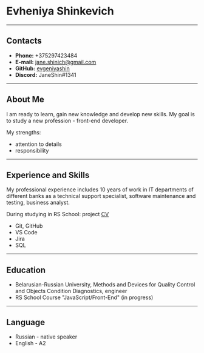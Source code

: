 # **Evheniya Shinkevich**
----------------------------

## **Contacts**

- **Phone:** +375297423484
- __E-mail:__ jane.shinich@gmail.com
- __GitHub:__ [evgeniyashin](https://github.com/evgeniyashin)
- __Discord:__ JaneShin#1341

----------------------------

## **About Me**
I am ready to learn, gain new knowledge and develop new skills. My goal is to study a new profession - front-end developer.

My strengths:
- attention to details
- responsibility

****************************

## **Experience and Skills**
My professional experience includes 10 years of work in IT departments of different banks as a technical support specialist, software maintenance and testing, business analyst.

During studying in RS School: project [CV](https://evgeniyashin.github.io/rsschool-cv/cv)
- Git, GitHub
- VS Code
- Jira
- SQL

--------------------------

## **Education**
* Belarusian-Russian University, Methods and Devices for Quality Control and Objects Condition Diagnostics, engineer
* RS School Course "JavaScript/Front-End" (in progress)

----------------------------

## __Language__
* Russian - native speaker
* English - A2 
